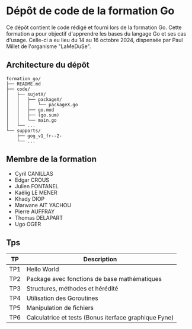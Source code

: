 # Dépôt de code de la formation Go

Ce dépôt contient le code rédigé et fourni lors de la formation Go. Cette formation a pour objectif d'apprendre les bases du langage Go et ses cas d'usage. Celle-ci a eu lieu du 14 au 16 octobre 2024, dispensée par Paul Millet de l'organisme "LaMeDuSe".

## Architecture du dépôt

```
formation_go/
├── README.md
├── code/
│   ├── sujetX/
│   │   ├── packageX/
│   │   │   └── packageX.go
│   │   ├── go.mod
│   │   ├── (go.sum)
│   │   └── main.go
│   └── ...
└── supports/
    ├── gog_v1_fr--2-
    └── ...
```

## Membre de la formation

- Cyril CANILLAS
- Edgar CROUS
- Julien FONTANEL
- Kaëlig LE MENER
- Khady DIOP
- Marwane AIT YACHOU
- Pierre AUFFRAY
- Thomas DELAPART
- Ugo OGER

## Tps

| TP  | Description                                           |
| --- | ----------------------------------------------------- |
| TP1 | Hello World                                           |
| TP2 | Package avec fonctions de base mathématiques          |
| TP3 | Structures, méthodes et hérédité                      |
| TP4 | Utilisation des Goroutines                            |
| TP5 | Manipulation de fichiers                              |
| TP6 | Calculatrice et tests (Bonus iterface graphique Fyne) |